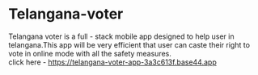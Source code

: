 # Telangana-voter
Telangana voter is a full - stack mobile app designed to help user in telangana.This app will be very efficient that user can caste their right to vote in online mode with all the safety measures.   
click here - https://telangana-voter-app-3a3c613f.base44.app 
